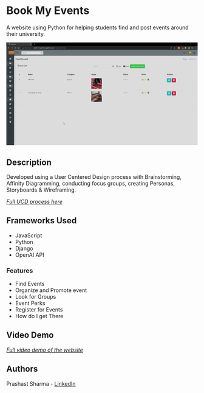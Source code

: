 # Book My Events

A website using Python for helping students find and post events around their university.

![Screenshot of the website](/Screen.png)

## Description

Developed using a User Centered Design process with Brainstorming, Affinity Diagramming, conducting focus groups, creating Personas, Storyboards & Wireframing. 

[*Full UCD process here*](https://prernapragati94.wixsite.com/website/design)

## Frameworks Used
* JavaScript
* Python
* Django
* OpenAI API

### Features
* Find Events
* Organize and Promote event
* Look for Groups
* Event Perks
* Register for Events
* How do I get There

## Video Demo
[*Full video demo of the website*](https://prernapragati94.wixsite.com/website/solution-1)


## Authors

Prashast Sharma - [LinkedIn](https://www.linkedin.com/in/prashast-sharma-690778230/)
